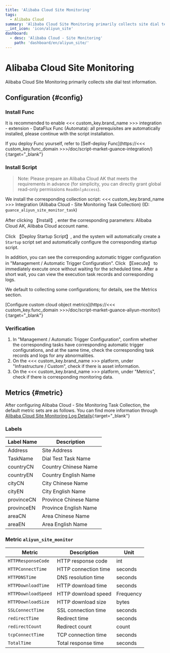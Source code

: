 ```yaml
---
title: 'Alibaba Cloud Site Monitoring'
tags: 
  - Alibaba Cloud
summary: 'Alibaba Cloud Site Monitoring primarily collects site dial test information.'
__int_icon: 'icon/aliyun_site'
dashboard:
  - desc: 'Alibaba Cloud - Site Monitoring'
    path: 'dashboard/en/aliyun_site/'
---
```


<!-- markdownlint-disable MD025 -->

# Alibaba Cloud Site Monitoring
<!-- markdownlint-enable -->

Alibaba Cloud Site Monitoring primarily collects site dial test information.


## Configuration {#config}

### Install Func

It is recommended to enable <<< custom_key.brand_name >>> integration - extension - DataFlux Func (Automata): all prerequisites are automatically installed, please continue with the script installation.

If you deploy Func yourself, refer to [Self-deploy Func](https://<<< custom_key.func_domain >>>/doc/script-market-guance-integration/){:target="_blank"}



### Install Script

> Note: Please prepare an Alibaba Cloud AK that meets the requirements in advance (for simplicity, you can directly grant global read-only permissions `ReadOnlyAccess`).

We install the corresponding collection script: <<< custom_key.brand_name >>> Integration (Alibaba Cloud - Site Monitoring Task Collection) (ID: `guance_aliyun_site_monitor_task`)

After clicking 【Install】, enter the corresponding parameters: Alibaba Cloud AK, Alibaba Cloud account name.

Click 【Deploy Startup Script】, and the system will automatically create a `Startup` script set and automatically configure the corresponding startup script.

In addition, you can see the corresponding automatic trigger configuration in "Management / Automatic Trigger Configuration". Click 【Execute】 to immediately execute once without waiting for the scheduled time. After a short wait, you can view the execution task records and corresponding logs.

We default to collecting some configurations; for details, see the Metrics section.

[Configure custom cloud object metrics](https://<<< custom_key.func_domain >>>/doc/script-market-guance-aliyun-monitor/){:target="_blank"}


### Verification

1. In "Management / Automatic Trigger Configuration", confirm whether the corresponding tasks have corresponding automatic trigger configurations, and at the same time, check the corresponding task records and logs for any abnormalities.
2. On the <<< custom_key.brand_name >>> platform, under "Infrastructure / Custom", check if there is asset information.
3. On the <<< custom_key.brand_name >>> platform, under "Metrics", check if there is corresponding monitoring data.

## Metrics {#metric}

After configuring Alibaba Cloud - Site Monitoring Task Collection, the default metric sets are as follows. You can find more information through [Alibaba Cloud Site Monitoring Log Details](https://help.aliyun.com/zh/cms/developer-reference/api-cms-2019-01-01-describesitemonitorlog?spm=a2c4g.11186623.0.i8){:target="_blank"}


### Labels

| Label Name | Description |
| -- | -- |
| Address | Site Address |
| TaskName| Dial Test Task Name|
| countryCN| Country Chinese Name|
| countryEN | Country English Name|
| cityCN| City Chinese Name|
| cityEN| City English Name|
| provinceCN| Province Chinese Name|
| provinceEN| Province English Name|
| areaCN| Area Chinese Name|
| areaEN| Area English Name|


### Metric `aliyun_site_monitor`

| Metric | Description | Unit |
| -- | -- | -- |
| `HTTPResponseCode` | HTTP response code | int |
| `HTTPConnectTime` | HTTP connection time| seconds|
| `HTTPDNSTime`| DNS resolution time| seconds|
|`HTTPDownloadTime`| HTTP download time| seconds |
|`HTTPDownloadSpeed`| HTTP download speed| Frequency |
|`HTTPDownloadSize`| HTTP download size| bytes |
|`SSLConnectTime`| SSL connection time| seconds |
|`redirectTime`| Redirect time | seconds |
|`redirectCount`| Redirect count | count|
|`tcpConnectTime`| TCP connection time| seconds |
|`TotalTime`| Total response time| seconds |